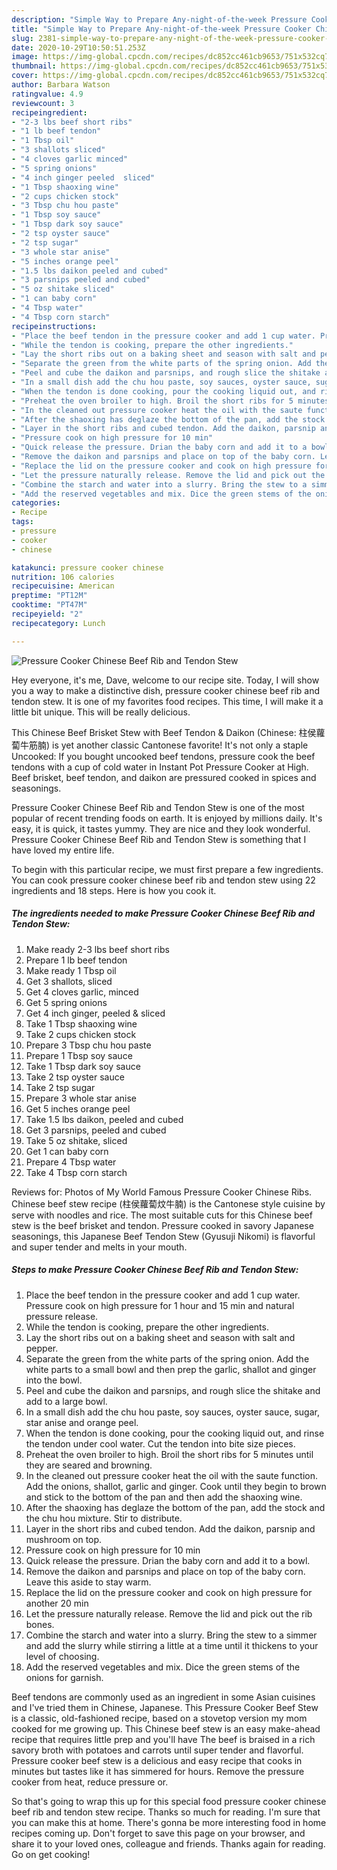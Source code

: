 ```yaml
---
description: "Simple Way to Prepare Any-night-of-the-week Pressure Cooker Chinese Beef Rib and Tendon Stew"
title: "Simple Way to Prepare Any-night-of-the-week Pressure Cooker Chinese Beef Rib and Tendon Stew"
slug: 2381-simple-way-to-prepare-any-night-of-the-week-pressure-cooker-chinese-beef-rib-and-tendon-stew
date: 2020-10-29T10:50:51.253Z
image: https://img-global.cpcdn.com/recipes/dc852cc461cb9653/751x532cq70/pressure-cooker-chinese-beef-rib-and-tendon-stew-recipe-main-photo.jpg
thumbnail: https://img-global.cpcdn.com/recipes/dc852cc461cb9653/751x532cq70/pressure-cooker-chinese-beef-rib-and-tendon-stew-recipe-main-photo.jpg
cover: https://img-global.cpcdn.com/recipes/dc852cc461cb9653/751x532cq70/pressure-cooker-chinese-beef-rib-and-tendon-stew-recipe-main-photo.jpg
author: Barbara Watson
ratingvalue: 4.9
reviewcount: 3
recipeingredient:
- "2-3 lbs beef short ribs"
- "1 lb beef tendon"
- "1 Tbsp oil"
- "3 shallots sliced"
- "4 cloves garlic minced"
- "5 spring onions"
- "4 inch ginger peeled  sliced"
- "1 Tbsp shaoxing wine"
- "2 cups chicken stock"
- "3 Tbsp chu hou paste"
- "1 Tbsp soy sauce"
- "1 Tbsp dark soy sauce"
- "2 tsp oyster sauce"
- "2 tsp sugar"
- "3 whole star anise"
- "5 inches orange peel"
- "1.5 lbs daikon peeled and cubed"
- "3 parsnips peeled and cubed"
- "5 oz shitake sliced"
- "1 can baby corn"
- "4 Tbsp water"
- "4 Tbsp corn starch"
recipeinstructions:
- "Place the beef tendon in the pressure cooker and add 1 cup water. Pressure cook on high pressure for 1 hour and 15 min and natural pressure release."
- "While the tendon is cooking, prepare the other ingredients."
- "Lay the short ribs out on a baking sheet and season with salt and pepper."
- "Separate the green from the white parts of the spring onion. Add the white parts to a small bowl and then prep the garlic, shallot and ginger into the bowl."
- "Peel and cube the daikon and parsnips, and rough slice the shitake and add to a large bowl."
- "In a small dish add the chu hou paste, soy sauces, oyster sauce, sugar, star anise and orange peel."
- "When the tendon is done cooking, pour the cooking liquid out, and rinse the tendon under cool water. Cut the tendon into bite size pieces."
- "Preheat the oven broiler to high. Broil the short ribs for 5 minutes until they are seared and browning."
- "In the cleaned out pressure cooker heat the oil with the saute function. Add the onions, shallot, garlic and ginger. Cook until they begin to brown and stick to the bottom of the pan and then add the shaoxing wine."
- "After the shaoxing has deglaze the bottom of the pan, add the stock and the chu hou mixture. Stir to distribute."
- "Layer in the short ribs and cubed tendon. Add the daikon, parsnip and mushroom on top."
- "Pressure cook on high pressure for 10 min"
- "Quick release the pressure. Drian the baby corn and add it to a bowl."
- "Remove the daikon and parsnips and place on top of the baby corn. Leave this aside to stay warm."
- "Replace the lid on the pressure cooker and cook on high pressure for another 20 min"
- "Let the pressure naturally release. Remove the lid and pick out the rib bones."
- "Combine the starch and water into a slurry. Bring the stew to a simmer and add the slurry while stirring a little at a time until it thickens to your level of choosing."
- "Add the reserved vegetables and mix. Dice the green stems of the onions for garnish."
categories:
- Recipe
tags:
- pressure
- cooker
- chinese

katakunci: pressure cooker chinese 
nutrition: 106 calories
recipecuisine: American
preptime: "PT12M"
cooktime: "PT47M"
recipeyield: "2"
recipecategory: Lunch

---
```



![Pressure Cooker Chinese Beef Rib and Tendon Stew](https://img-global.cpcdn.com/recipes/dc852cc461cb9653/751x532cq70/pressure-cooker-chinese-beef-rib-and-tendon-stew-recipe-main-photo.jpg)

Hey everyone, it's me, Dave, welcome to our recipe site. Today, I will show you a way to make a distinctive dish, pressure cooker chinese beef rib and tendon stew. It is one of my favorites food recipes. This time, I will make it a little bit unique. This will be really delicious.

This Chinese Beef Brisket Stew with Beef Tendon &amp; Daikon (Chinese: 柱侯蘿蔔牛筋腩) is yet another classic Cantonese favorite! It&#39;s not only a staple Uncooked: If you bought uncooked beef tendons, pressure cook the beef tendons with a cup of cold water in Instant Pot Pressure Cooker at High. Beef brisket, beef tendon, and daikon are pressured cooked in spices and seasonings.

Pressure Cooker Chinese Beef Rib and Tendon Stew is one of the most popular of recent trending foods on earth. It is enjoyed by millions daily. It's easy, it is quick, it tastes yummy. They are nice and they look wonderful. Pressure Cooker Chinese Beef Rib and Tendon Stew is something that I have loved my entire life.


To begin with this particular recipe, we must first prepare a few ingredients. You can cook pressure cooker chinese beef rib and tendon stew using 22 ingredients and 18 steps. Here is how you cook it.

<!--inarticleads1-->

##### The ingredients needed to make Pressure Cooker Chinese Beef Rib and Tendon Stew:

1. Make ready 2-3 lbs beef short ribs
1. Prepare 1 lb beef tendon
1. Make ready 1 Tbsp oil
1. Get 3 shallots, sliced
1. Get 4 cloves garlic, minced
1. Get 5 spring onions
1. Get 4 inch ginger, peeled &amp; sliced
1. Take 1 Tbsp shaoxing wine
1. Take 2 cups chicken stock
1. Prepare 3 Tbsp chu hou paste
1. Prepare 1 Tbsp soy sauce
1. Take 1 Tbsp dark soy sauce
1. Take 2 tsp oyster sauce
1. Take 2 tsp sugar
1. Prepare 3 whole star anise
1. Get 5 inches orange peel
1. Take 1.5 lbs daikon, peeled and cubed
1. Get 3 parsnips, peeled and cubed
1. Take 5 oz shitake, sliced
1. Get 1 can baby corn
1. Prepare 4 Tbsp water
1. Take 4 Tbsp corn starch


Reviews for: Photos of My World Famous Pressure Cooker Chinese Ribs. Chinese beef stew recipe (柱侯蘿蔔炆牛腩) is the Cantonese style cuisine by serve with noodles and rice. The most suitable cuts for this Chinese beef stew is the beef brisket and tendon. Pressure cooked in savory Japanese seasonings, this Japanese Beef Tendon Stew (Gyusuji Nikomi) is flavorful and super tender and melts in your mouth. 

<!--inarticleads2-->

##### Steps to make Pressure Cooker Chinese Beef Rib and Tendon Stew:

1. Place the beef tendon in the pressure cooker and add 1 cup water. Pressure cook on high pressure for 1 hour and 15 min and natural pressure release.
1. While the tendon is cooking, prepare the other ingredients.
1. Lay the short ribs out on a baking sheet and season with salt and pepper.
1. Separate the green from the white parts of the spring onion. Add the white parts to a small bowl and then prep the garlic, shallot and ginger into the bowl.
1. Peel and cube the daikon and parsnips, and rough slice the shitake and add to a large bowl.
1. In a small dish add the chu hou paste, soy sauces, oyster sauce, sugar, star anise and orange peel.
1. When the tendon is done cooking, pour the cooking liquid out, and rinse the tendon under cool water. Cut the tendon into bite size pieces.
1. Preheat the oven broiler to high. Broil the short ribs for 5 minutes until they are seared and browning.
1. In the cleaned out pressure cooker heat the oil with the saute function. Add the onions, shallot, garlic and ginger. Cook until they begin to brown and stick to the bottom of the pan and then add the shaoxing wine.
1. After the shaoxing has deglaze the bottom of the pan, add the stock and the chu hou mixture. Stir to distribute.
1. Layer in the short ribs and cubed tendon. Add the daikon, parsnip and mushroom on top.
1. Pressure cook on high pressure for 10 min
1. Quick release the pressure. Drian the baby corn and add it to a bowl.
1. Remove the daikon and parsnips and place on top of the baby corn. Leave this aside to stay warm.
1. Replace the lid on the pressure cooker and cook on high pressure for another 20 min
1. Let the pressure naturally release. Remove the lid and pick out the rib bones.
1. Combine the starch and water into a slurry. Bring the stew to a simmer and add the slurry while stirring a little at a time until it thickens to your level of choosing.
1. Add the reserved vegetables and mix. Dice the green stems of the onions for garnish.


Beef tendons are commonly used as an ingredient in some Asian cuisines and I&#39;ve tried them in Chinese, Japanese. This Pressure Cooker Beef Stew is a classic, old-fashioned recipe, based on a stovetop version my mom cooked for me growing up. This Chinese beef stew is an easy make-ahead recipe that requires little prep and you&#39;ll have The beef is braised in a rich savory broth with potatoes and carrots until super tender and flavorful. Pressure cooker beef stew is a delicious and easy recipe that cooks in minutes but tastes like it has simmered for hours. Remove the pressure cooker from heat, reduce pressure or. 

So that's going to wrap this up for this special food pressure cooker chinese beef rib and tendon stew recipe. Thanks so much for reading. I'm sure that you can make this at home. There's gonna be more interesting food in home recipes coming up. Don't forget to save this page on your browser, and share it to your loved ones, colleague and friends. Thanks again for reading. Go on get cooking!
